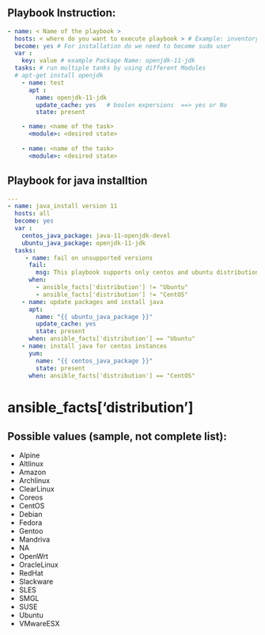 ## Playbook Instruction:

```yml
- name: < Name of the playbook >
  hosts: < where do you want to execute playbook > # Example: inventory [server ip Address ]
  become: yes # For installation do we need to become sudo user
  var :
    key: value # example Package Name: openjdk-11-jdk
  tasks: # run multiple tanks by using different Modules
  # apt-get install openjdk 
    - name: test
      apt :
        name: openjdk-11-jdk 
        update_cache: yes   # boolen expersions  ==> yes or No
        state: present

    - name: <name of the task>
      <module>: <desired state>
    
    - name: <name of the task>
      <module>: <desired state>
```

## Playbook for java installtion 

```yml
---
- name: java_install version 11
  hosts: all    
  become: yes 
  var : 
    centos_java_package: java-11-openjdk-devel
    ubuntu_java_package: openjdk-11-jdk  
  tasks:
     - name: fail on unsupported versions
      fail:
        msg: This playbook supports only centos and ubuntu distributions 
      when: 
        - ansible_facts['distribution'] != "Ubuntu"
        - ansible_facts['distribution'] != "CentOS" 
    - name: update packages and install java
      apt:
        name: "{{ ubuntu_java_package }}"
        update_cache: yes
        state: present
      when: ansible_facts['distribution'] == "Ubuntu"
    - name: install java for centos instances
      yum:
        name: "{{ centos_java_package }}"
        state: present
      when: ansible_facts['distribution'] == "CentOS" 

```

# ansible_facts[‘distribution’]
## Possible values (sample, not complete list):

* Alpine
* Altlinux
* Amazon
* Archlinux
* ClearLinux
* Coreos
* CentOS
* Debian
* Fedora
* Gentoo
* Mandriva
* NA
* OpenWrt
* OracleLinux
* RedHat
* Slackware
* SLES
* SMGL
* SUSE
* Ubuntu
* VMwareESX

